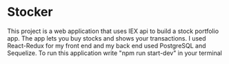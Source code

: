 # Stocker
This project is a web application that uses IEX api to build a stock portfolio app. The app lets you buy stocks and shows your transactions. I used React-Redux for my front end and my back end used PostgreSQL and Sequelize. To run this application write "npm run start-dev" in your terminal
